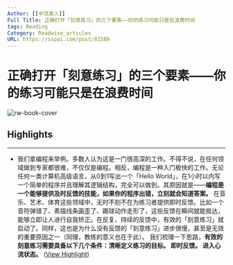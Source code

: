 ```yaml
---
Author: [[中流直人]]
Full Title: 正确打开「刻意练习」的三个要素——你的练习可能只是在浪费时间
tags: Reading
Category: Readwise_articles
URL: https://sspai.com/post/81589
---
```

# 正确打开「刻意练习」的三个要素——你的练习可能只是在浪费时间

![rw-book-cover](https://cdn.sspai.com/)

## Highlights
---
- 我们拿编程来举例。多数人认为这是一门很高深的工作。不得不说，在任何领域做到专家都很难，不仅仅是编程。相反，编程是一种入门极快的工作。无论任何一类计算机高级语言，从0到1写出一个「Hello World」，在1小时以内写一个简单的程序并且理解其逻辑结构，完全可以做到。其原因就是——**编程是一个能够提供及时反馈的技能，如果你的程序出错，立刻就会知道答案。**
  在音乐、艺术、体育这些领域中，无时不刻不在为练习者提供即时反馈。比如一个音符弹错了、素描线条画歪了、踢球动作走形了，这些反馈在瞬间就能抵达，能够立即让人进行自我矫正。在反复、持续的反馈中，有效的「刻意练习」就启动了。同样，这也是为什么没有反馈的「刻意练习」进步很慢，甚至是无效的重要原因之一（同理，教练的意义也在于此）。
  我们梳理一下思路，**有效的刻意练习需要具备以下几个条件：清晰定义练习的目标。 即时反馈。 进入心流状态。** ([View Highlight](https://read.readwise.io/read/01h7cxxbxga69c0ys4r845jr87))

